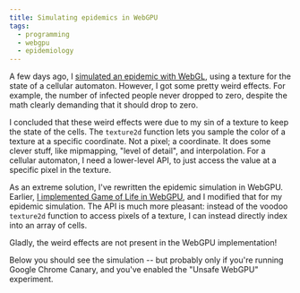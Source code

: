 ```yaml
---
title: Simulating epidemics in WebGPU
tags:
  - programming
  - webgpu
  - epidemiology
---
```


A few days ago, I [simulated an epidemic with WebGL](/2020/02/23/simulating-epidemics-with-webgl/),
using a texture for the state of a cellular automaton.
However, I got some pretty weird effects.
For example, the number of infected people never dropped to zero,
despite the math clearly demanding that it should drop to zero.

I concluded that these weird effects were due to my sin of a texture to keep the state of the cells.
The `texture2d` function lets you sample the color of a texture at a specific coordinate.
Not a pixel; a coordinate.
It does some clever stuff,
like mipmapping, "level of detail", and interpolation.
For a cellular automaton,
I need a lower-level API,
to just access the value at a specific pixel in the texture.

As an extreme solution,
I've rewritten the epidemic simulation in WebGPU.
Earlier, [I implemented Game of Life in WebGPU](/2020/03/03/game-of-life-in-webgpu/),
and I modified that for my epidemic simulation.
The API is much more pleasant:
instead of the voodoo `texture2d` function to access pixels of a texture,
I can instead directly index into an array of cells.

Gladly, the weird effects are not present in the WebGPU implementation!

Below you should see the simulation --
but probably only if you're running Google Chrome Canary, 
and you've enabled the "Unsafe WebGPU" experiment.

<div>
  <canvas id="example-canvas" width="1024" height="1024" style="width: 1024px; image-rendering: pixelated; display: inline-block;"></canvas>
</div>

<script type="module">
    function imageDataFromImage(img) {
        const offscreenCanvas = new OffscreenCanvas(1024, 1024);
        const ctx = offscreenCanvas.getContext('2d');
        ctx.drawImage(img, 0, 0, img.width, img.height);
        return ctx.getImageData(0, 0, img.width, img.height);
    }

    const canvas = document.getElementById("example-canvas");
    const ctx = canvas.getContext('2d');

    import glslangModule from "https://unpkg.com/@webgpu/glslang@0.0.8/dist/web-devel/glslang.js";

    const startStateImg = new Image();
    startStateImg.src = "/assets/2020-02-23/start-state-2.png";
    startStateImg.onload = function() {
        (async () => {
            const glslang = await glslangModule();

            const adapter = await navigator.gpu.requestAdapter();
            const device = await adapter.requestDevice();

            const WIDTH_CELLS = 1024;

            const stepStateBindGroupLayout = device.createBindGroupLayout({
                bindings: [
                    { binding: 0, visibility: GPUShaderStage.COMPUTE, type: "storage-buffer" },
                    { binding: 1, visibility: GPUShaderStage.COMPUTE, type: "storage-buffer" }
                ]
            });
            const stepStateComputePipeline = device.createComputePipeline({
                layout: device.createPipelineLayout({
                    bindGroupLayouts: [stepStateBindGroupLayout]
                }),
                computeStage: {
                    module: device.createShaderModule({
                        code: glslang.compileGLSL(`#version 450
                            const uint WIDTH_CELLS = ${WIDTH_CELLS};

                            const float MEET_PERSON_IN_REGION_TODAY_PROBABILITY = 0.001;
                            const float INFECTED_MEETING_TRANSMISSION_PROBABILITY = 0.4;
                            const float INFECTION_DURATION_DAYS = 60.0;

                            struct Cell { float susceptible; float infected; float recovered; };
                            layout(std430, set = 0, binding = 0) buffer StateInMatrix  { Cell cells[]; } state;
                            layout(std430, set = 0, binding = 1) buffer StateOutMatrix { Cell cells[]; } stateOut;

                            uint coordIndex(uvec2 coord) {
                                return WIDTH_CELLS*coord.y + coord.x;
                            }

                            Cell getCell(uvec2 coord) {
                                if (coord.x >= WIDTH_CELLS) return Cell(0.0, 0.0, 0.0);
                                if (coord.y >= WIDTH_CELLS) return Cell(0.0, 0.0, 0.0);
                                return state.cells[coordIndex(coord)];
                            }

                            void main() {
                                uint x = gl_GlobalInvocationID.x;
                                uint y = gl_GlobalInvocationID.y;
                                uvec2 coord = uvec2(x,y);

                                Cell prevCell = getCell(coord);
                                float susceptible = prevCell.susceptible;
                                float infected    = prevCell.infected;
                                float recovered   = prevCell.recovered;

                                float infectedInRegion = prevCell.infected;
                                infectedInRegion +=
                                    getCell(coord+uvec2( 1, 0)).infected +
                                    getCell(coord+uvec2(-1, 0)).infected +
                                    getCell(coord+uvec2( 0, 1)).infected +
                                    getCell(coord+uvec2( 0,-1)).infected;

                                float infectedMeetingsPerPerson = infectedInRegion * MEET_PERSON_IN_REGION_TODAY_PROBABILITY;
                                float transmissionProbability = 1.0 - 
                                    pow(1.0 - INFECTED_MEETING_TRANSMISSION_PROBABILITY, infectedMeetingsPerPerson);
                                float newlyInfected = susceptible * transmissionProbability;
                                float newlyRecovered = infected / INFECTION_DURATION_DAYS;

                                stateOut.cells[coordIndex(coord)] = state.cells[coordIndex(coord)];

                                stateOut.cells[coordIndex(coord)].infected += newlyInfected;
                                stateOut.cells[coordIndex(coord)].susceptible -= newlyInfected;

                                stateOut.cells[coordIndex(coord)].infected -= newlyRecovered;
                                stateOut.cells[coordIndex(coord)].recovered += newlyRecovered;
                            }`, "compute")
                    }),
                    entryPoint: "main"
                }
            });

            const renderBindGroupLayout = device.createBindGroupLayout({
                bindings: [
                    { binding: 0, visibility: GPUShaderStage.COMPUTE, type: "storage-buffer" },
                    { binding: 1, visibility: GPUShaderStage.COMPUTE, type: "storage-buffer" }
                ]
            });
            const renderComputePipeline = device.createComputePipeline({
                layout: device.createPipelineLayout({
                    bindGroupLayouts: [renderBindGroupLayout]
                }),
                computeStage: {
                    module: device.createShaderModule({
                        code: glslang.compileGLSL(`#version 450
                            const uint WIDTH_CELLS = ${WIDTH_CELLS};
                            struct Cell { float susceptible; float infected; float recovered; };
                            layout(std430, set = 0, binding = 0) buffer StateMatrix  { Cell cells[]; } state;
                            layout(std430, set = 0, binding = 1) buffer ScreenMatrix { uint pixels[]; } screen;
                            uint rgba(uint r, uint g, uint b, uint a) {
                                return a<<24 | b<<16 | g<<8 | r;
                            }
                            uint coordIndex(uvec2 coord) {
                            return WIDTH_CELLS*coord.y + coord.x;
                            }
                            Cell getCell(uvec2 coord) {
                                if (coord.x >= WIDTH_CELLS) return Cell(0.0, 0.0, 0.0);
                                if (coord.y >= WIDTH_CELLS) return Cell(0.0, 0.0, 0.0);
                                return state.cells[coordIndex(coord)];
                            }
                            void setScreen(uvec2 coord, uint pixel) {
                                if (coord.x >= WIDTH_CELLS) return;
                                if (coord.y >= WIDTH_CELLS) return;
                                screen.pixels[(WIDTH_CELLS*coord.y) + coord.x] = pixel;
                            }
                            void main() {
                                uint x = gl_GlobalInvocationID.x;
                                uint y = gl_GlobalInvocationID.y;
                                uvec2 coord = uvec2(x,y);
                                Cell cell = getCell(coord);
                                setScreen(coord, rgba(
                                uint(cell.infected),
                                uint(cell.recovered),
                                uint(cell.susceptible),
                                255
                                ));
                            }`, "compute")
                    }),
                    entryPoint: "main"
                }
            });

            const TOTAL_CELLS = WIDTH_CELLS*WIDTH_CELLS;
            const CELL_SIZE_FLOATS = 3;
            const CELL_SIZE_BYTES = Float32Array.BYTES_PER_ELEMENT * CELL_SIZE_FLOATS;
            const STATE_BUFFER_SIZE_BYTES = CELL_SIZE_BYTES * TOTAL_CELLS;
            const stateBuffers = [
                (() => {
                    const startStateImgData = imageDataFromImage(startStateImg);

                    const [gpuBuf, arrayBuf] = device.createBufferMapped({ 
                    size: STATE_BUFFER_SIZE_BYTES, usage: GPUBufferUsage.STORAGE });
                    const float32Array = new Float32Array(arrayBuf);
                    for (let y = 0; y < WIDTH_CELLS; y++) {
                        for (let x = 0; x < WIDTH_CELLS; x++) {
                            const i = (y*WIDTH_CELLS) + x;
                            const susceptibleIndex = CELL_SIZE_FLOATS*i;
                            const infectedIndex = susceptibleIndex+1;
                            const recoveredIndex = susceptibleIndex+2;
                            float32Array[susceptibleIndex] = startStateImgData.data[i*4 + 2];
                            float32Array[infectedIndex] = Math.random() < 0.00001 ? 1 : 0;
                            float32Array[recoveredIndex] = 0;
                        }
                    }
                    console.log(float32Array);
                    gpuBuf.unmap();
                    return gpuBuf;
                })(),
                (() => {
                    const [gpuBuf, arrayBuf] = device.createBufferMapped({
                    size: STATE_BUFFER_SIZE_BYTES, usage: GPUBufferUsage.STORAGE });
                    gpuBuf.unmap();
                    return gpuBuf;
                })()
            ];

            const PIXEL_BUFFER_SIZE_BYTES = Uint32Array.BYTES_PER_ELEMENT * TOTAL_CELLS;
            const pixelBuffer = device.createBuffer({ 
            size: PIXEL_BUFFER_SIZE_BYTES, usage: GPUBufferUsage.STORAGE | GPUBufferUsage.COPY_SRC });

            const stepStateBindGroups = [
                device.createBindGroup({
                    layout: stepStateBindGroupLayout,
                    bindings: [
                        { binding: 0, resource: { buffer: stateBuffers[0] } },
                        { binding: 1, resource: { buffer: stateBuffers[1] } }
                    ]
                }),
                device.createBindGroup({
                    layout: stepStateBindGroupLayout,
                    bindings: [
                        { binding: 0, resource: { buffer: stateBuffers[1] } },
                        { binding: 1, resource: { buffer: stateBuffers[0] } }
                    ]
                })
            ];

            const renderBindGroups = [
                device.createBindGroup({
                    layout: renderBindGroupLayout,
                    bindings: [
                        { binding: 0, resource: { buffer: stateBuffers[1] } },
                        { binding: 1, resource: { buffer: pixelBuffer } }
                    ]
                }),
                device.createBindGroup({
                    layout: renderBindGroupLayout,
                    bindings: [
                        { binding: 0, resource: { buffer: stateBuffers[0] } },
                        { binding: 1, resource: { buffer: pixelBuffer } }
                    ]
                }),
            ];

            const gpuReadBuffer = device.createBuffer({
                size: PIXEL_BUFFER_SIZE_BYTES,
                usage: GPUBufferUsage.COPY_DST | GPUBufferUsage.MAP_READ
            });

            let arrayBuffer;

            let dir = 0;
            async function stepState() {
                gpuReadBuffer.unmap();

                const commandEncoder = device.createCommandEncoder();

                const stepStateComputePassEncoder = commandEncoder.beginComputePass();
                stepStateComputePassEncoder.setPipeline(stepStateComputePipeline);
                stepStateComputePassEncoder.setBindGroup(0, stepStateBindGroups[dir]);
                stepStateComputePassEncoder.dispatch(WIDTH_CELLS, WIDTH_CELLS);
                stepStateComputePassEncoder.endPass();
        
                const renderComputePassEncoder = commandEncoder.beginComputePass();
                renderComputePassEncoder.setPipeline(renderComputePipeline);
                renderComputePassEncoder.setBindGroup(0, renderBindGroups[dir]);
                renderComputePassEncoder.dispatch(WIDTH_CELLS, WIDTH_CELLS);
                renderComputePassEncoder.endPass();

                commandEncoder.copyBufferToBuffer(
                    pixelBuffer, 0,
                    gpuReadBuffer, 0,
                    PIXEL_BUFFER_SIZE_BYTES
                );
                const gpuCommands = commandEncoder.finish();
                device.defaultQueue.submit([gpuCommands]);
                arrayBuffer = await gpuReadBuffer.mapReadAsync();

                dir = 1-dir;
            }

            async function draw() {
                await stepState();
                const cells = new Uint8ClampedArray(arrayBuffer);
                const imageData = new ImageData(cells, WIDTH_CELLS, WIDTH_CELLS);
                ctx.putImageData(imageData, 0, 0);

            requestAnimationFrame(draw);
            }
            draw();
        })();
    };
</script>
